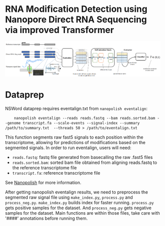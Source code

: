 # RNA Modification Detection using Nanopore Direct RNA Sequencing via improved Transformer
![Image text](https://github.com/faded53222/NSWord/blob/main/figures/whole_structure.png)
# Dataprep
NSWord dataprep requires eventalign.txt from ``nanopolish eventalign``:
```
    nanopolish eventalign --reads reads.fastq --bam reads.sorted.bam --genome transcript.fa --scale-events --signal-index --summary /path/to/summary.txt  --threads 50 > /path/to/eventalign.txt
```
This function segments raw fast5 signals to each position within the transcriptome, allowing for predictions of modifications based on the segmented signals. In order to run eventalign, users will need:
* ``reads.fastq``: fastq file generated from basecalling the raw .fast5 files
* ``reads.sorted.bam``: sorted bam file obtained from aligning reads.fastq to the reference transcriptome file
* ``transcript.fa``: reference transcriptome file

See [Nanopolish](https://github.com/jts/nanopolish) for more information.

After getting nanopolish eventalign results, we need to preprocess the segmented raw signal file using ``make_index.py``, ``process.py`` and ``process_neg.py``.
``make_index.py`` builds index for faster running. ``process.py`` gets positive samples for the dataset. And ``process_neg.py`` gets negative samples for the dataset.
Main functions are within those files, take care with '####' annotations before running them.
